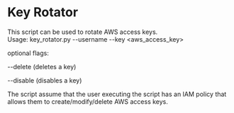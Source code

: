 # Key Rotator
This script can be used to rotate AWS access keys.  
Usage: 
key_rotator.py --username <username> --key <aws_access_key> 

optional flags: 

--delete (deletes a key)

--disable (disables a key)

The script assume that the user executing the script has an IAM policy that allows them to create/modify/delete AWS access keys. 
